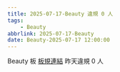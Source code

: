 ```yaml
---
title: 2025-07-17-Beauty 違規 0 人
tags:
    - Beauty
abbrlink: 2025-07-17-Beauty
date: Beauty-2025-07-17 12:00:00
---
```

Beauty 板 [板規連結](https://www.ptt.cc/bbs/Beauty/M.1630069980.A.84B.html)
昨天違規 0 人
